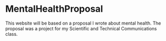 # MentalHealthProposal
This website will be based on a proposal I wrote about mental health. The proposal was a project for my Scientific and Technical Communications class.
